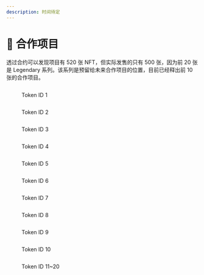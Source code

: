 ```yaml
---
description: 时间待定
---
```


# 🤜 合作项目

透过合约可以发现项目有 520 张 NFT，但实际发售的只有 500 张，因为前 20 张是 Legendary 系列。该系列是预留给未来合作项目的位置，目前已经释出前 10 张的合作项目。

<div>

<figure><img src=".gitbook/assets/01.jpg" alt=""><figcaption><p>Token ID 1</p></figcaption></figure>

 

<figure><img src=".gitbook/assets/02 (1).jpg" alt=""><figcaption><p>Token ID 2</p></figcaption></figure>

</div>

<div>

<figure><img src=".gitbook/assets/03 (2).jpg" alt=""><figcaption><p>Token ID 3</p></figcaption></figure>

 

<figure><img src=".gitbook/assets/04.jpg" alt=""><figcaption><p>Token ID 4</p></figcaption></figure>

</div>

<div>

<figure><img src=".gitbook/assets/05 (1).jpg" alt=""><figcaption><p>Token ID 5</p></figcaption></figure>

 

<figure><img src=".gitbook/assets/06.jpg" alt=""><figcaption><p>Token ID 6</p></figcaption></figure>

</div>

<div>

<figure><img src=".gitbook/assets/07.jpg" alt=""><figcaption><p>Token ID 7</p></figcaption></figure>

 

<figure><img src=".gitbook/assets/08 (1).jpg" alt=""><figcaption><p>Token ID 8</p></figcaption></figure>

</div>

<div>

<figure><img src=".gitbook/assets/09 (1).jpg" alt=""><figcaption><p>Token ID 9</p></figcaption></figure>

 

<figure><img src=".gitbook/assets/10 (1).jpg" alt=""><figcaption><p>Token ID 10</p></figcaption></figure>

</div>

<figure><img src=".gitbook/assets/11S.jpg" alt=""><figcaption><p>Token ID 11~20</p></figcaption></figure>
